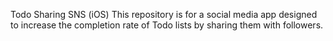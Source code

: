 Todo Sharing SNS (iOS)
This repository is for a social media app designed to increase the completion rate of Todo lists by sharing them with followers.
